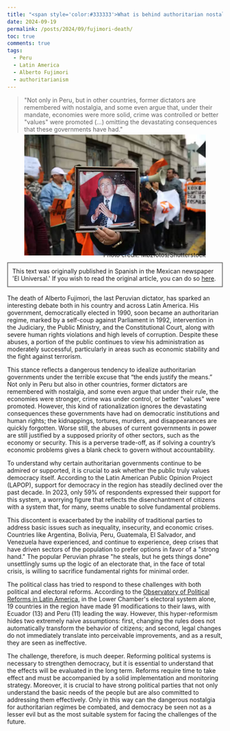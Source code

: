 ```yaml
---
title: "<span style='color:#333333'>What is behind authoritarian nostalgia</span>"
date: 2024-09-19
permalink: /posts/2024/09/fujimori-death/
toc: true
comments: true
tags:
  - Peru
  - Latin America
  - Alberto Fujimori
  - authoritarianism
---
```

> "Not only in Peru, but in other countries, former dictators are remembered with nostalgia, and some even argue that, under their mandate, economies were more solid, crime was controlled or better "values" were promoted (...) omitting the devastating consequences that these governments have had."

<div style="text-align: center;">
  <figure style="display: inline-block; text-align: center; margin-top: -10px;">
    <img src="/images/fujimori-death.jpg" style="display: block;">
    <figcaption style="margin-top: -10px; text-align: right;">Photo credit: Mbzfotos/Shutterstock</figcaption>
  </figure>
</div>
<div style="border: 2px solid grey; padding: 10px; margin-top: -5px; margin-bottom: 0px;">
This text was originally published in Spanish in the Mexican newspaper 'El Universal.' If you wish to read the original article, you can do so <a href="https://www.eluniversal.com.mx/opinion/observatorio-de-reformas-politicas-en-america-latina/que-hay-detras-de-la-nostalgia-autoritaria/">here</a>.
</div>
<br>
The death of Alberto Fujimori, the last Peruvian dictator, has sparked an interesting debate both in his country and across Latin America. His government, democratically elected in 1990, soon became an authoritarian regime, marked by a self-coup against Parliament in 1992, intervention in the Judiciary, the Public Ministry, and the Constitutional Court, along with severe human rights violations and high levels of corruption. Despite these abuses, a portion of the public continues to view his administration as moderately successful, particularly in areas such as economic stability and the fight against terrorism.

This stance reflects a dangerous tendency to idealize authoritarian governments under the terrible excuse that “the ends justify the means.” Not only in Peru but also in other countries, former dictators are remembered with nostalgia, and some even argue that under their rule, the economies were stronger, crime was under control, or better "values" were promoted. However, this kind of rationalization ignores the devastating consequences these governments have had on democratic institutions and human rights; the kidnappings, tortures, murders, and disappearances are quickly forgotten. Worse still, the abuses of current governments in power are still justified by a supposed priority of other sectors, such as the economy or security. This is a perverse trade-off, as if solving a country’s economic problems gives a blank check to govern without accountability.

To understand why certain authoritarian governments continue to be admired or supported, it is crucial to ask whether the public truly values democracy itself. According to the Latin American Public Opinion Project (LAPOP), support for democracy in the region has steadily declined over the past decade. In 2023, only 59% of respondents expressed their support for this system, a worrying figure that reflects the disenchantment of citizens with a system that, for many, seems unable to solve fundamental problems.

This discontent is exacerbated by the inability of traditional parties to address basic issues such as inequality, insecurity, and economic crises. Countries like Argentina, Bolivia, Peru, Guatemala, El Salvador, and Venezuela have experienced, and continue to experience, deep crises that have driven sectors of the population to prefer options in favor of a "strong hand." The popular Peruvian phrase "he steals, but he gets things done" unsettlingly sums up the logic of an electorate that, in the face of total crisis, is willing to sacrifice fundamental rights for minimal order.

The political class has tried to respond to these challenges with both political and electoral reforms. According to the [Observatory of Political Reforms in Latin America](https://github.com/ReformasLATAM/Electoral-Systems-of-the-Lower-House-in-Latin-America-and-its-Reforms), in the Lower Chamber's electoral system alone, 19 countries in the region have made 91 modifications to their laws, with Ecuador (13) and Peru (11) leading the way. However, this hyper-reformism hides two extremely naive assumptions: first, changing the rules does not automatically transform the behavior of citizens; and second, legal changes do not immediately translate into perceivable improvements, and as a result, they are seen as ineffective.

The challenge, therefore, is much deeper. Reforming political systems is necessary to strengthen democracy, but it is essential to understand that the effects will be evaluated in the long term. Reforms require time to take effect and must be accompanied by a solid implementation and monitoring strategy. Moreover, it is crucial to have strong political parties that not only understand the basic needs of the people but are also committed to addressing them effectively. Only in this way can the dangerous nostalgia for authoritarian regimes be combated, and democracy be seen not as a lesser evil but as the most suitable system for facing the challenges of the future.